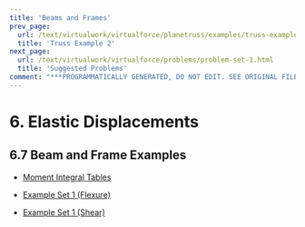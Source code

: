 ```yaml
---
title: 'Beams and Frames'
prev_page:
  url: /text/virtualwork/virtualforce/planetruss/examples/truss-example-2.html
  title: 'Truss Example 2'
next_page:
  url: /text/virtualwork/virtualforce/problems/problem-set-1.html
  title: 'Suggested Problems'
comment: "***PROGRAMMATICALLY GENERATED, DO NOT EDIT. SEE ORIGINAL FILES IN /content***"
---
```

# 6. Elastic Displacements

## 6.7 Beam and Frame Examples

* [Moment Integral Tables](../../../../images/virtualwork/virtualforce/beams/int-mM-sheet.pdf)

* [Example Set 1 (Flexure)](../../../../images/virtualwork/virtualforce/beams/vw-beams-and-frames-1.pdf)

* [Example Set 1 (Shear)](../../../../images/virtualwork/virtualforce/beams/vw-misc.pdf)
